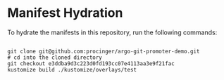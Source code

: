 
# Manifest Hydration

To hydrate the manifests in this repository, run the following commands:

```shell

git clone git@github.com:procinger/argo-git-promoter-demo.git
# cd into the cloned directory
git checkout e3ddba9d3c223d0fd193cc07e4113aa3e9f21fac
kustomize build ./kustomize/overlays/test
```